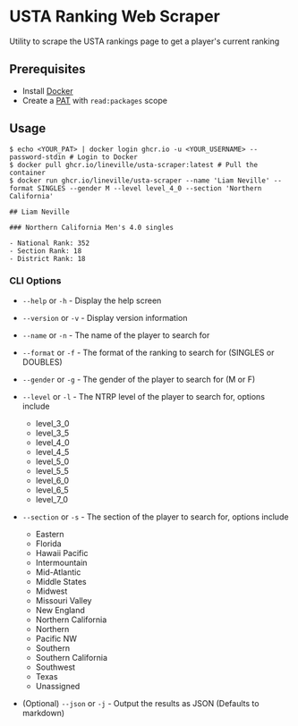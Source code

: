 # USTA Ranking Web Scraper

Utility to scrape the USTA rankings page to get a player's current ranking

## Prerequisites
- Install [Docker](https://docs.docker.com/get-docker/)
- Create a [PAT](https://docs.github.com/en/authentication/keeping-your-account-and-data-secure/creating-a-personal-access-token) with `read:packages` scope

## Usage
```console
$ echo <YOUR_PAT> | docker login ghcr.io -u <YOUR_USERNAME> --password-stdin # Login to Docker
$ docker pull ghcr.io/lineville/usta-scraper:latest # Pull the container
$ docker run ghcr.io/lineville/usta-scraper --name 'Liam Neville' --format SINGLES --gender M --level level_4_0 --section 'Northern California'
                             
## Liam Neville

### Northern California Men's 4.0 singles

- National Rank: 352
- Section Rank: 18
- District Rank: 18
```

### CLI Options

- `--help` or `-h` - Display the help screen
- `--version` or `-v` - Display version information
- `--name` or `-n` - The name of the player to search for
- `--format` or `-f` - The format of the ranking to search for (SINGLES or DOUBLES)
- `--gender` or `-g` - The gender of the player to search for (M or F)
- `--level` or `-l` - The NTRP level of the player to search for, options include

  - level_3_0
  - level_3_5
  - level_4_0
  - level_4_5
  - level_5_0
  - level_5_5
  - level_6_0
  - level_6_5
  - level_7_0

- `--section` or `-s` - The section of the player to search for, options include

  - Eastern
  - Florida
  - Hawaii Pacific
  - Intermountain
  - Mid-Atlantic
  - Middle States
  - Midwest
  - Missouri Valley
  - New England
  - Northern California
  - Northern
  - Pacific NW
  - Southern
  - Southern California
  - Southwest
  - Texas
  - Unassigned

- (Optional) `--json` or `-j` - Output the results as JSON (Defaults to markdown)
